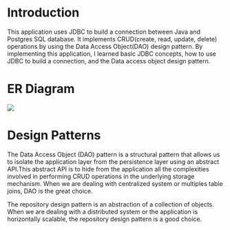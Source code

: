 # Introduction
This application uses JDBC to build a connection between Java and Postgres SQL database. It implements CRUD(create, read, update, delete) operations by using the Data Access Object(DAO) design pattern. By implementing this application, I learned basic JDBC concepts, how to use JDBC to build a connection, and the Data access object design pattern. 

# ER Diagram
![](<https://github.com/jarviscanada/jarvis_data_eng_SiqiYang/tree/readme/core_java/jdbc/asset/ER_diagram.png>)

# Design Patterns
The Data Access Object (DAO) pattern is a structural pattern that allows us to isolate the application layer from the persistence layer using an abstract API.This abstract API is to hide from the application all the complexities involved in performing CRUD operations in the underlying storage mechanism. When we are dealing with centralized system or multiples table joins, DAO is the great choice.

The repository design pattern is an abstraction of a collection of objects. When we are dealing with a distributed system or the application is horizontally scalable, the repository design pattern is a good choice.

